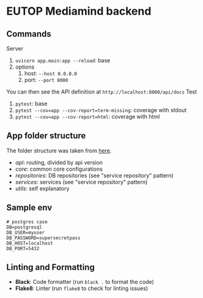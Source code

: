# EUTOP Mediamind backend

## Commands
Server
   1. `uvicorn app.main:app --reload`: base
   2. options
      1. host: `--host 0.0.0.0`
      2. port: `--port 8000`

You can then see the API definition at `http://localhost:8000/api/docs`
Test
   1. `pytest`: base 
   2. `pytest --cov=app --cov-report=term-missing`: coverage with stdout
   3. `pytest --cov=app --cov-report=html`: coverage with html

## App folder structure
The folder structure was taken from [here](https://github.com/jujumilk3/fastapi-clean-architecture).

- _api_: routing, divided by api version
- _core_: common core configurations
- _repositories_: DB repositories (see "service repository" pattern)
- _services_: services (see "service repository" pattern)
- _utils_: self explanatory


## Sample env
```dotenv
# postgres case
DB=postgresql
DB_USER=myuser
DB_PASSWORD=supersecretpass
DB_HOST=localhost
DB_PORT=5432
```

## Linting and Formatting

- **Black**: Code formatter (run `black .` to format the code)
- **Flake8**: Linter (run `flake8` to check for linting issues)
